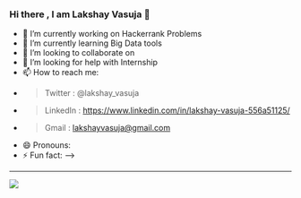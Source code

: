 ### Hi there , I am Lakshay Vasuja 👋

- 🔭 I’m currently working on Hackerrank Problems
- 🌱 I’m currently learning  Big Data tools
- 👯 I’m looking to collaborate on 
- 🤔 I’m looking for help with Internship 
- 📫 How to reach me: 
- > Twitter : @lakshay_vasuja
- > LinkedIn : https://www.linkedin.com/in/lakshay-vasuja-556a51125/ 
- > Gmail : lakshayvasuja@gmail.com
- 😄 Pronouns: 
- ⚡ Fun fact: 
-->
------------------------------

<img src="https://github-readme-stats.vercel.app/api?username=Lakshay1912&&show_icons=true&title_color=ffffff&icon_color=bb2acf&text_color=daf7dc&bg_color=151515">
